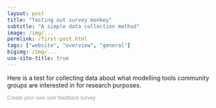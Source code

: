 ```yaml
---
layout: post
title: "Testing out survey monkey"
subtitle: "A simple data collection method"
image: /img/...
permlink: /first-post.html
tags: ["website", "overview", "general"]
bigimg: /img/...
use-site-title: true
---
```


Here is a test for collecting data about what modelling tools community groups are interested in for research purposes.

<script>(function(t,e,s,n){var o,a,c;t.SMCX=t.SMCX||[],e.getElementById(n)||(o=e.getElementsByTagName(s),a=o[o.length-1],c=e.createElement(s),c.type="text/javascript",c.async=!0,c.id=n,c.src=["https:"===location.protocol?"https://":"http://","widget.surveymonkey.com/collect/website/js/tRaiETqnLgj758hTBazgd1v8MUycamAb3VEBKdA6ZELf5AtxQHgGxtLc9WKRHeVH.js"].join(""),a.parentNode.insertBefore(c,a))})(window,document,"script","smcx-sdk");</script><a style="font: 12px Helvetica, sans-serif; color: #999; text-decoration: none;" href=https://www.surveymonkey.com> Create your own user feedback survey </a>